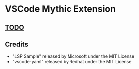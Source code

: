 # VSCode Mythic Extension

## [TODO](./todo.txt)

## Credits

- "LSP Sample" released by Microsoft under the MIT License
- "vscode-yaml" released by Redhat under the MIT License
